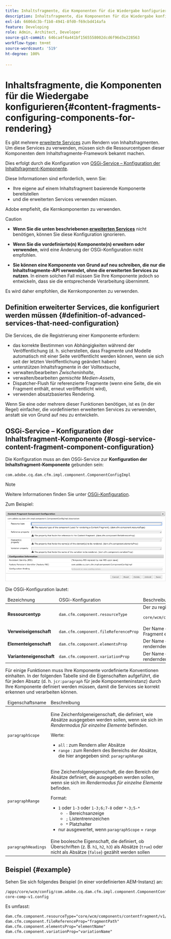 ```yaml
---
title: Inhaltsfragmente, die Komponenten für die Wiedergabe konfigurieren
description: Inhaltsfragmente, die Komponenten für die Wiedergabe konfigurieren
exl-id: 6606dc3b-f1b8-4941-8fd0-f69cbd414afa
feature: Developing
role: Admin, Architect, Developer
source-git-commit: 646ca4f4a441bf1565558002dcd6f96d3e228563
workflow-type: tm+mt
source-wordcount: '519'
ht-degree: 100%

---
```


# Inhaltsfragmente, die Komponenten für die Wiedergabe konfigurieren{#content-fragments-configuring-components-for-rendering}

Es gibt mehrere [erweiterte Services](#definition-of-advanced-services-that-need-configuration) zum Rendern von Inhaltsfragmenten. Um diese Services zu verwenden, müssen sich die Ressourcentypen dieser Komponenten dem Inhaltsfragmente-Framework bekannt machen.

Dies erfolgt durch die Konfiguration von [OSGi-Service – Konfiguration der Inhaltsfragment-Komponente](#osgi-service-content-fragment-component-configuration).

Diese Informationen sind erforderlich, wenn Sie:

* Ihre eigene auf einem Inhaltsfragment basierende Komponente bereitstellen
* und die erweiterten Services verwenden müssen.

Adobe empfiehlt, die Kernkomponenten zu verwenden.

>[!CAUTION]
>
>* **Wenn Sie die unten beschriebenen [erweiterten Services](#definition-of-advanced-services-that-need-configuration)** nicht benötigen, können Sie diese Konfiguration ignorieren.
>
>* **Wenn Sie die vordefinierte(n) Komponente(n) erweitern oder verwenden**, wird eine Änderung der OSGi-Konfiguration nicht empfohlen.
>
>* **Sie können eine Komponente von Grund auf neu schreiben, die nur die Inhaltsfragmente-API verwendet, ohne die erweiterten Services zu nutzen**. In einem solchen Fall müssen Sie Ihre Komponente jedoch so entwickeln, dass sie die entsprechende Verarbeitung übernimmt.
>
>Es wird daher empfohlen, die Kernkomponenten zu verwenden.

## Definition erweiterter Services, die konfiguriert werden müssen {#definition-of-advanced-services-that-need-configuration}

Die Services, die die Registrierung einer Komponente erfordern:

* das korrekte Bestimmen von Abhängigkeiten während der Veröffentlichung (d. h. sicherstellen, dass Fragmente und Modelle automatisch mit einer Seite veröffentlicht werden können, wenn sie sich seit der letzten Veröffentlichung geändert haben)
* unterstützen Inhaltsfragmente in der Volltextsuche,
* verwalten/bearbeiten *Zwischeninhalte*,
* verwalten/bearbeiten *gemischte Medien-Assets*,
* Dispatcher-Flush für referenzierte Fragmente (wenn eine Seite, die ein Fragment enthält, erneut veröffentlicht wird),
* verwenden absatzbasiertes Rendering.

Wenn Sie eine oder mehrere dieser Funktionen benötigen, ist es (in der Regel) einfacher, die vordefinierten erweiterten Services zu verwenden, anstatt sie von Grund auf neu zu entwickeln.

## OSGi-Service – Konfiguration der Inhaltsfragment-Komponente {#osgi-service-content-fragment-component-configuration}

Die Konfiguration muss an den OSGi-Service zur **Konfiguration der Inhaltsfragment-Komponente** gebunden sein:

`com.adobe.cq.dam.cfm.impl.component.ComponentConfigImpl`

>[!NOTE]
>
>Weitere Informationen finden Sie unter [OSGi-Konfiguration](/help/implementing/deploying/overview.md#osgi-configuration).

Zum Beispiel:

![OSGi-Konfiguration, Konfiguration der Inhaltsfragment-Komponente](assets/cf-component-configuration-osgi.png)

Die OSGi-Konfiguration lautet:

<table>
 <thead>
  <tr>
   <td>Bezeichnung</td>
   <td>OSGi-Konfiguration<br /> </td>
   <td>Beschreibung</td>
  </tr>
 </thead>
 <tbody>
  <tr>
   <td><strong>Ressourcentyp</strong></td>
   <td><code>dam.cfm.component.resourceType</code></td>
   <td>Der zu registrierende Ressourcentyp; z. B. <br /> <p><span class="cmp-examples-demo__property-value"><code>core/wcm/components/contentfragment/v1/contentfragment</code></code></p> </td>
  </tr>
  <tr>
   <td><strong>Verweiseigenschaft</strong></td>
   <td><code>dam.cfm.component.fileReferenceProp</code></td>
   <td>Der Name der Eigenschaft, die den Verweis auf das Fragment enthält; z. B. <code>fragmentPath</code> oder <code>fileReference</code></td>
  </tr>
  <tr>
   <td><strong>Elementeigenschaft</strong></td>
   <td><code>dam.cfm.component.elementsProp</code></td>
   <td>Der Name der Eigenschaft, die die Namen der zu rendernden Elemente enthält; z. B.<code>elementName</code></td>
  </tr>
  <tr>
   <td><strong>Varianteneigenschaft</strong><br /> </td>
   <td><code>dam.cfm.component.variationProp</code></td>
   <td>Der Name der Eigenschaft, die den Namen der zu rendernden Variante enthält; z. B.<code>variationName</code></td>
  </tr>
 </tbody>
</table>

Für einige Funktionen muss Ihre Komponente vordefinierte Konventionen einhalten. In der folgenden Tabelle sind die Eigenschaften aufgeführt, die für jeden Absatz (d. h. `jcr:paragraph` für jede Komponenteninstanz) durch Ihre Komponente definiert werden müssen, damit die Services sie korrekt erkennen und verarbeiten können.

<table>
 <thead>
  <tr>
   <td>Eigenschaftsname</td>
   <td>Beschreibung</td>
  </tr>
 </thead>
 <tbody>
  <tr>
   <td><code>paragraphScope</code></td>
   <td><p>Eine Zeichenfolgeneigenschaft, die definiert, wie Absätze ausgegeben werden sollen, wenn sie sich im <em>Rendermodus für einzelne Elemente</em> befinden.</p> <p>Werte:</p>
    <ul>
     <li><code>all</code> : zum Rendern aller Absätze</li>
     <li><code>range</code> : zum Rendern des Bereichs der Absätze, die hier angegeben sind: <code>paragraphRange</code></li>
    </ul> </td>
  </tr>
  <tr>
   <td><code>paragraphRange</code></td>
   <td><p>Eine Zeichenfolgeneigenschaft, die den Bereich der Absätze definiert, die ausgegeben werden sollen, wenn sie sich im <em>Rendermodus für einzelne Elemente</em> befinden.</p> <p>Format:</p>
    <ul>
     <li><code>1</code> oder <code>1-3</code> oder <code>1-3;6;7-8</code> oder <code>*-3;5-*</code>
     <ul>
       <li><code>-</code> Bereichsanzeige</li>
       <li><code>;</code> Listentrennzeichen</li>
       <li><code>*</code> Platzhalter</li>
     </ul>
     </li>
     <li>nur ausgewertet, wenn <code>paragraphScope</code> = <code>range</code></li>
    </ul> </td>
  </tr>
  <tr>
   <td><code>paragraphHeadings</code></td>
   <td>Eine boolesche Eigenschaft, die definiert, ob Überschriften (z. B. <code>h1</code>, <code>h2</code>, <code>h3</code>) als Absätze (<code>true</code>) oder nicht als Absätze (<code>false</code>) gezählt werden sollen</td>
  </tr>
 </tbody>
</table>

## Beispiel {#example}

Sehen Sie sich folgendes Beispiel (in einer vordefinierten AEM-Instanz) an:

```
/apps/core/wcm/config/com.adobe.cq.dam.cfm.impl.component.ComponentConfigImpl-core-comp-v1.config
```

Es umfasst:

```
dam.cfm.component.resourceType="core/wcm/components/contentfragment/v1/contentfragment"
dam.cfm.component.fileReferenceProp="fragmentPath"
dam.cfm.component.elementsProp="elementName"
dam.cfm.component.variationProp="variationName"
```
